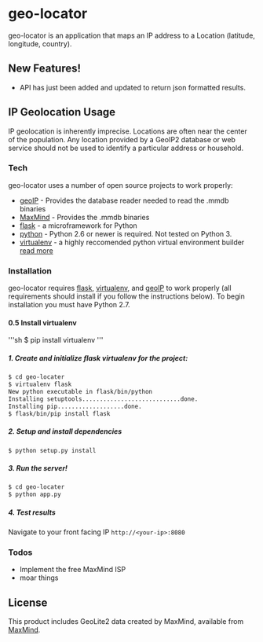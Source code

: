 # geo-locator

geo-locator is an application that maps an IP address to a Location (latitude, longitude, country).

## New Features!
  - API has just been added and updated to return json formatted results.

## IP Geolocation Usage
IP geolocation is inherently imprecise. Locations are often near the center of the population. Any location provided by a GeoIP2 database or web service should not be used to identify a particular address or household.
### Tech

geo-locator uses a number of open source projects to work properly:

* [geoIP] - Provides the database reader needed to read the .mmdb binaries
* [MaxMind] - Provides the .mmdb binaries
* [flask] - a microframework for Python
* [python](https://www.python.org/download/releases/2.7/) - Python 2.6 or newer is required. Not tested on Python 3.
* [virtualenv] - a highly reccomended python virtual environment builder [read more](http://python-guide-pt-br.readthedocs.io/en/latest/dev/virtualenvs/)

### Installation

geo-locator requires [flask], [virtualenv], and [geoIP] to work properly (all requirements should install if you follow the instructions below). To begin installation you must have Python 2.7.


#### 0.5 Install virtualenv
'''sh
$ pip install virtualenv
'''

##### 1. Create and initialize flask virtualenv for the project:


```sh
$ cd geo-locater
$ virtualenv flask
New python executable in flask/bin/python
Installing setuptools............................done.
Installing pip...................done.
$ flask/bin/pip install flask
```

##### 2. Setup and install dependencies


```sh
$ python setup.py install
```

##### 3. Run the server!
```sh
$ cd geo-locater
$ python app.py
```

##### 4. Test results
Navigate to your front facing IP `http://<your-ip>:8080`

### Todos


 - Implement the free MaxMind ISP 
 - moar things

License
----
This product includes GeoLite2 data created by MaxMind, available from [MaxMind].

   [maxmind]: <http://www.maxmind.com>
   [geoip]: <https://github.com/maxmind/GeoIP2-python>
   [flask]: <http://flask.pocoo.org/>
   [virtualenv]: <https://pypi.python.org/pypi/virtualenv>
